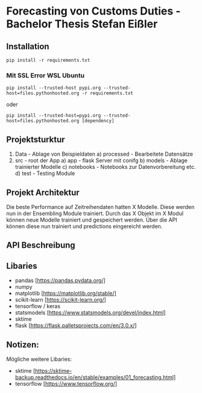 # Forecasting von Customs Duties - Bachelor Thesis Stefan Eißler 

## Installation

``pip install -r requirements.txt ``

### Mit SSL Error WSL Ubuntu

``pip install --trusted-host pypi.org --trusted-host=files.pythonhosted.org -r requirements.txt ``

oder

``pip install --trusted-host=pypi.org --trusted-host=files.pythonhosted.org [dependency]``

## Projektsturktur

1. Data - Ablage von Beispieldaten
a) processed - Bearbeitete Datensätze 
2. src - root der App
a) app - flask Server mit conifg
b) models - Ablage trainierter Modelle
c) notebooks - Notebooks zur Datenvorbereitung etc.
d) test - Testing Module

## Projekt Architektur

Die beste Performance auf Zeitreihendaten hatten X Modelle. Diese werden nun in der Ensembling Module trainiert. Durch das X Objekt im X Modul können neue Modelle trainiert und gespeichert werden. Über die API können diese nun trainiert und predictions eingereicht werden.

## API Beschreibung


## Libaries

- pandas [https://pandas.pydata.org/]
- numpy
- matplotlib [https://matplotlib.org/stable/]
- scikit-learn [https://scikit-learn.org/]
- tensorflow / keras
- statsmodels [https://www.statsmodels.org/devel/index.html]
- sktime
- flask [https://flask.palletsprojects.com/en/3.0.x/]



## Notizen:

Mögliche weitere Libaries:
- sktime [https://sktime-backup.readthedocs.io/en/stable/examples/01_forecasting.html]
- tensorflow [https://www.tensorflow.org/]
